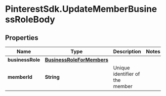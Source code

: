 # PinterestSdk.UpdateMemberBusinessRoleBody

## Properties

Name | Type | Description | Notes
------------ | ------------- | ------------- | -------------
**businessRole** | [**BusinessRoleForMembers**](BusinessRoleForMembers.md) |  | 
**memberId** | **String** | Unique identifier of the member | 


